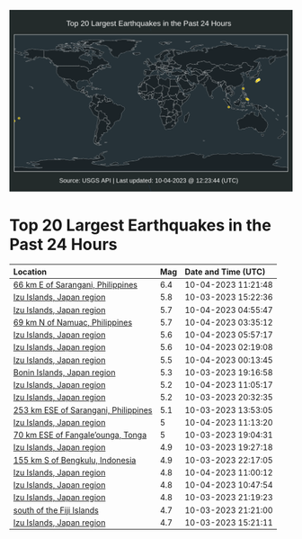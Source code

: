 ![Map](./map.png)

# Top 20 Largest Earthquakes in the Past 24 Hours

| Location | Mag | Date and Time (UTC) |
|:---|:---|:---|
| [66 km E of Sarangani, Philippines](https://earthquake.usgs.gov/earthquakes/eventpage/us6000lcri) | 6.4 | 10-04-2023 11:21:48 |
| [Izu Islands, Japan region](https://earthquake.usgs.gov/earthquakes/eventpage/us6000lciv) | 5.8 | 10-03-2023 15:22:36 |
| [Izu Islands, Japan region](https://earthquake.usgs.gov/earthquakes/eventpage/us6000lcpx) | 5.7 | 10-04-2023 04:55:47 |
| [69 km N of Namuac, Philippines](https://earthquake.usgs.gov/earthquakes/eventpage/us6000lcpc) | 5.7 | 10-04-2023 03:35:12 |
| [Izu Islands, Japan region](https://earthquake.usgs.gov/earthquakes/eventpage/us6000lcq8) | 5.6 | 10-04-2023 05:57:17 |
| [Izu Islands, Japan region](https://earthquake.usgs.gov/earthquakes/eventpage/us6000lcp1) | 5.6 | 10-04-2023 02:19:08 |
| [Izu Islands, Japan region](https://earthquake.usgs.gov/earthquakes/eventpage/us6000lcnc) | 5.5 | 10-04-2023 00:13:45 |
| [Bonin Islands, Japan region](https://earthquake.usgs.gov/earthquakes/eventpage/us6000lcl0) | 5.3 | 10-03-2023 19:16:58 |
| [Izu Islands, Japan region](https://earthquake.usgs.gov/earthquakes/eventpage/us6000lcra) | 5.2 | 10-04-2023 11:05:17 |
| [Izu Islands, Japan region](https://earthquake.usgs.gov/earthquakes/eventpage/us6000lclx) | 5.2 | 10-03-2023 20:32:35 |
| [253 km ESE of Sarangani, Philippines](https://earthquake.usgs.gov/earthquakes/eventpage/us6000lchx) | 5.1 | 10-03-2023 13:53:05 |
| [Izu Islands, Japan region](https://earthquake.usgs.gov/earthquakes/eventpage/us6000lcrh) | 5 | 10-04-2023 11:13:20 |
| [70 km ESE of Fangale’ounga, Tonga](https://earthquake.usgs.gov/earthquakes/eventpage/us6000lcl9) | 5 | 10-03-2023 19:04:31 |
| [Izu Islands, Japan region](https://earthquake.usgs.gov/earthquakes/eventpage/us6000lcla) | 4.9 | 10-03-2023 19:27:18 |
| [155 km S of Bengkulu, Indonesia](https://earthquake.usgs.gov/earthquakes/eventpage/us6000lcmh) | 4.9 | 10-03-2023 22:17:05 |
| [Izu Islands, Japan region](https://earthquake.usgs.gov/earthquakes/eventpage/us6000lcr9) | 4.8 | 10-04-2023 11:00:12 |
| [Izu Islands, Japan region](https://earthquake.usgs.gov/earthquakes/eventpage/us6000lcr5) | 4.8 | 10-04-2023 10:47:54 |
| [Izu Islands, Japan region](https://earthquake.usgs.gov/earthquakes/eventpage/us6000lcm7) | 4.8 | 10-03-2023 21:19:23 |
| [south of the Fiji Islands](https://earthquake.usgs.gov/earthquakes/eventpage/us6000lcm6) | 4.7 | 10-03-2023 21:21:00 |
| [Izu Islands, Japan region](https://earthquake.usgs.gov/earthquakes/eventpage/us6000lcj1) | 4.7 | 10-03-2023 15:21:11 |
